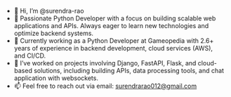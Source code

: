 - 👋 Hi, I’m @surendra-rao
- 👀 Passionate Python Developer with a focus on building scalable web applications and APIs. Always eager to learn new technologies and optimize backend systems.
- 🌱 Currently working as a Python Developer at Gameopedia with 2.6+ years of experience in backend development, cloud services (AWS), and CI/CD.
- 💼 I’ve worked on projects involving Django, FastAPI, Flask, and cloud-based solutions, including building APIs, data processing tools, and chat application with websockets.
- 📫 Feel free to reach out via email: surendrarao012@gmail.com

<!---
surendra-rao/surendra-rao is a ✨ special ✨ repository because its `README.md` (this file) appears on your GitHub profile.
You can click the Preview link to take a look at your changes.
--->
